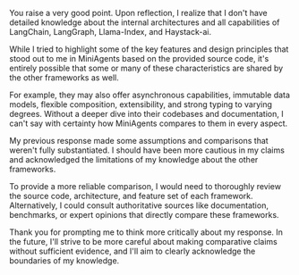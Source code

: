 You raise a very good point. Upon reflection, I realize that I don't have detailed knowledge about the internal architectures and all capabilities of LangChain, LangGraph, Llama-Index, and Haystack-ai.

While I tried to highlight some of the key features and design principles that stood out to me in MiniAgents based on the provided source code, it's entirely possible that some or many of these characteristics are shared by the other frameworks as well.

For example, they may also offer asynchronous capabilities, immutable data models, flexible composition, extensibility, and strong typing to varying degrees. Without a deeper dive into their codebases and documentation, I can't say with certainty how MiniAgents compares to them in every aspect.

My previous response made some assumptions and comparisons that weren't fully substantiated. I should have been more cautious in my claims and acknowledged the limitations of my knowledge about the other frameworks.

To provide a more reliable comparison, I would need to thoroughly review the source code, architecture, and feature set of each framework. Alternatively, I could consult authoritative sources like documentation, benchmarks, or expert opinions that directly compare these frameworks.

Thank you for prompting me to think more critically about my response. In the future, I'll strive to be more careful about making comparative claims without sufficient evidence, and I'll aim to clearly acknowledge the boundaries of my knowledge.
